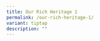 ```yaml
---
title: Our Rich Heritage 1
permalink: /our-rich-heritage-1/
variant: tiptap
description: ""
---
```


